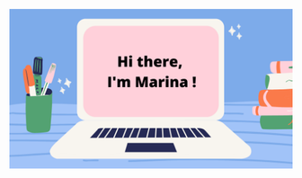 ![Cover](https://github.com/MarinaGaribotti/MarinaGaribotti/blob/main/hello.png)

<!---
MarinaGaribotti/MarinaGaribotti is a ✨ special ✨ repository because its `README.md` (this file) appears on your GitHub profile.
You can click the Preview link to take a look at your changes.
--->
